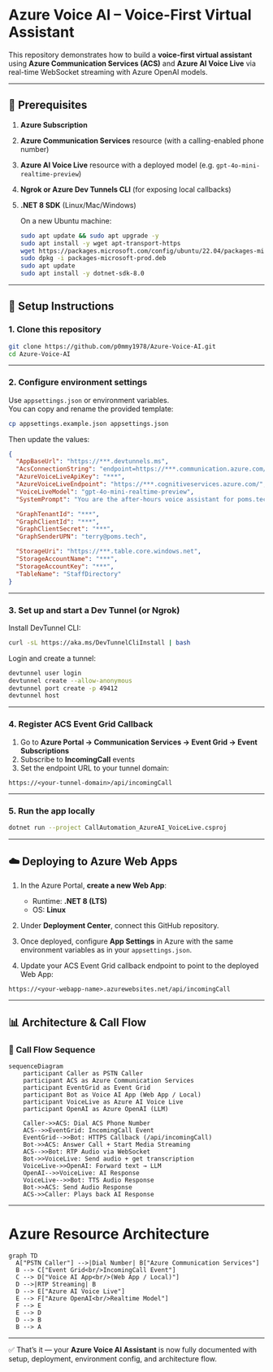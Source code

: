 # Azure Voice AI – Voice-First Virtual Assistant  

This repository demonstrates how to build a **voice-first virtual assistant** using **Azure Communication Services (ACS)** and **Azure AI Voice Live** via real-time WebSocket streaming with Azure OpenAI models.  

---

## 🧪 Prerequisites  

1. **Azure Subscription**  
2. **Azure Communication Services** resource (with a calling-enabled phone number)  
3. **Azure AI Voice Live** resource with a deployed model (e.g. `gpt-4o-mini-realtime-preview`)  
4. **Ngrok or Azure Dev Tunnels CLI** (for exposing local callbacks)  
5. **.NET 8 SDK** (Linux/Mac/Windows)  

   On a new Ubuntu machine:  
   ```bash
   sudo apt update && sudo apt upgrade -y
   sudo apt install -y wget apt-transport-https
   wget https://packages.microsoft.com/config/ubuntu/22.04/packages-microsoft-prod.deb -O packages-microsoft-prod.deb
   sudo dpkg -i packages-microsoft-prod.deb
   sudo apt update
   sudo apt install -y dotnet-sdk-8.0
   ```

---

## 🚀 Setup Instructions  

### 1. Clone this repository  
```bash
git clone https://github.com/p0mmy1978/Azure-Voice-AI.git
cd Azure-Voice-AI
```

---

### 2. Configure environment settings  

Use `appsettings.json` or environment variables.  
You can copy and rename the provided template:  

```bash
cp appsettings.example.json appsettings.json
```

Then update the values:  

```json
{
  "AppBaseUrl": "https://***.devtunnels.ms",
  "AcsConnectionString": "endpoint=https://***.communication.azure.com/;accesskey=***",
  "AzureVoiceLiveApiKey": "***",
  "AzureVoiceLiveEndpoint": "https://***.cognitiveservices.azure.com/",
  "VoiceLiveModel": "gpt-4o-mini-realtime-preview",
  "SystemPrompt": "You are the after-hours voice assistant for poms.tech.",

  "GraphTenantId": "***",
  "GraphClientId": "***",
  "GraphClientSecret": "***",
  "GraphSenderUPN": "terry@poms.tech",

  "StorageUri": "https://***.table.core.windows.net",
  "StorageAccountName": "***",
  "StorageAccountKey": "***",
  "TableName": "StaffDirectory"
}
```

---

### 3. Set up and start a Dev Tunnel (or Ngrok)  

Install DevTunnel CLI:  
```bash
curl -sL https://aka.ms/DevTunnelCliInstall | bash
```

Login and create a tunnel:  
```bash
devtunnel user login
devtunnel create --allow-anonymous
devtunnel port create -p 49412
devtunnel host
```

---

### 4. Register ACS Event Grid Callback  

1. Go to **Azure Portal → Communication Services → Event Grid → Event Subscriptions**  
2. Subscribe to **IncomingCall** events  
3. Set the endpoint URL to your tunnel domain:  

```
https://<your-tunnel-domain>/api/incomingCall
```

---

### 5. Run the app locally  

```bash
dotnet run --project CallAutomation_AzureAI_VoiceLive.csproj
```

---

## ☁️ Deploying to Azure Web Apps  

1. In the Azure Portal, **create a new Web App**:  
   - Runtime: **.NET 8 (LTS)**  
   - OS: **Linux**  

2. Under **Deployment Center**, connect this GitHub repository.  

3. Once deployed, configure **App Settings** in Azure with the same environment variables as in your `appsettings.json`.  

4. Update your ACS Event Grid callback endpoint to point to the deployed Web App:  

```
https://<your-webapp-name>.azurewebsites.net/api/incomingCall
```

---

## 📊 Architecture & Call Flow  

### 🔄 Call Flow Sequence  

```mermaid
sequenceDiagram
    participant Caller as PSTN Caller
    participant ACS as Azure Communication Services
    participant EventGrid as Event Grid
    participant Bot as Voice AI App (Web App / Local)
    participant VoiceLive as Azure AI Voice Live
    participant OpenAI as Azure OpenAI (LLM)

    Caller->>ACS: Dial ACS Phone Number
    ACS-->>EventGrid: IncomingCall Event
    EventGrid-->>Bot: HTTPS Callback (/api/incomingCall)
    Bot->>ACS: Answer Call + Start Media Streaming
    ACS-->>Bot: RTP Audio via WebSocket
    Bot->>VoiceLive: Send audio + get transcription
    VoiceLive->>OpenAI: Forward text → LLM
    OpenAI-->>VoiceLive: AI Response
    VoiceLive-->>Bot: TTS Audio Response
    Bot->>ACS: Send Audio Response
    ACS->>Caller: Plays back AI Response
```

---

# Azure Resource Architecture

```mermaid
graph TD
  A["PSTN Caller"] -->|Dial Number| B["Azure Communication Services"]
  B --> C["Event Grid<br/>IncomingCall Event"]
  C --> D["Voice AI App<br/>(Web App / Local)"]
  D -->|RTP Streaming| B
  D --> E["Azure AI Voice Live"]
  E --> F["Azure OpenAI<br/>Realtime Model"]
  F --> E
  E --> D
  D --> B
  B --> A
```

---

✅ That’s it — your **Azure Voice AI Assistant** is now fully documented with setup, deployment, environment config, and architecture flow.  
